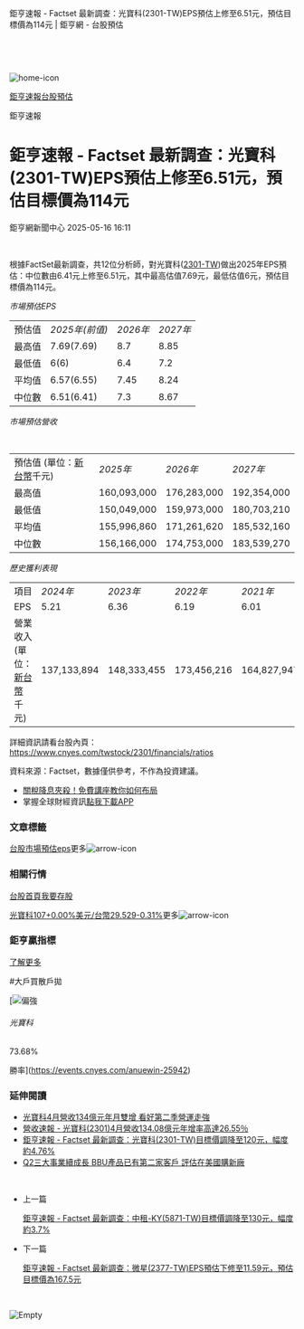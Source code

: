 鉅亨速報 - Factset 最新調查：光寶科(2301-TW)EPS預估上修至6.51元，預估目標價為114元 | 鉅亨網 - 台股預估

‌

‌

![home-icon](/assets/icons/breadCrumb/symbol-icon-home.svg)

[鉅亨速報](/news/cat/anue_live)[台股預估](/news/cat/tw_forecast)

鉅亨速報

# 鉅亨速報 - Factset 最新調查：光寶科(2301-TW)EPS預估上修至6.51元，預估目標價為114元

鉅亨網新聞中心 2025-05-16 16:11

‌

根據FactSet最新調查，共12位分析師，對光寶科([2301-TW](https://www.cnyes.com/twstock/2301))做出2025年EPS預估：中位數由6.41元上修至6.51元，其中最高估值7.69元，最低估值6元，預估目標價為114元。

*市場預估EPS*

|  |  |  |  |
| --- | --- | --- | --- |
| 預估值 | *2025年(前值)* | *2026年* | *2027年* |
| 最高值 | 7.69(7.69) | 8.7 | 8.85 |
| 最低值 | 6(6) | 6.4 | 7.2 |
| 平均值 | 6.57(6.55) | 7.45 | 8.24 |
| 中位數 | 6.51(6.41) | 7.3 | 8.67 |

*市場預估營收*

‌

|  |  |  |  |
| --- | --- | --- | --- |
| 預估值 (單位：[新台幣](https://invest.cnyes.com/forex/detail/usdtwd)千元) | *2025年* | *2026年* | *2027年* |
| 最高值 | 160,093,000 | 176,283,000 | 192,354,000 |
| 最低值 | 150,049,000 | 159,973,000 | 180,703,210 |
| 平均值 | 155,996,860 | 171,261,620 | 185,532,160 |
| 中位數 | 156,166,000 | 174,753,000 | 183,539,270 |

*歷史獲利表現*

|  |  |  |  |  |
| --- | --- | --- | --- | --- |
| 項目 | *2024年* | *2023年* | *2022年* | *2021年* |
| EPS | 5.21 | 6.36 | 6.19 | 6.01 |
| 營業收入 (單位：[新台幣](https://invest.cnyes.com/forex/detail/usdtwd)千元) | 137,133,894 | 148,333,455 | 173,456,216 | 164,827,947 |

詳細資訊請看台股內頁：  
<https://www.cnyes.com/twstock/2301/financials/ratios>

資料來源：Factset，數據僅供參考，不作為投資建議。

* [關稅降息夾殺！免費講座教你如何布局](https://www.rsc.com.tw/Cnyes_RSC/SeminarBooking2025InvestmentOutlook.aspx?utm_source=anue&utm_medium=usstocks_end)
* 掌握全球財經資訊[點我下載APP](http://www.cnyes.com/app/?utm_source=mweb&utm_medium=HamMenuBanner&utm_campaign=fixed&utm_content=entr)

### 文章標籤

[台股](https://news.cnyes.com/tag/台股 "台股")[市場預估](https://news.cnyes.com/tag/市場預估 "市場預估")[eps](https://news.cnyes.com/tag/eps "eps")更多![arrow-icon](/assets/icons/arrows/arrow-down.svg)

### 相關行情

[台股首頁](https://www.cnyes.com/twstock)[我要存股](https://supr.link/8OHaU)

[光寶科107+0.00%](https://www.cnyes.com/twstock/2301)[美元/台幣29.529-0.31%](https://invest.cnyes.com/forex/detail/USDTWD)更多![arrow-icon](/assets/icons/arrows/arrow-down.svg)

### 鉅亨贏指標

[了解更多](https://events.cnyes.com/anuewin-25942)

#大戶買散戶拋

[![偏強](/assets/icons/win-indicator/long.svg)

###### 光寶科

73.68%

勝率](https://events.cnyes.com/anuewin-25942)

### 延伸閱讀

* [光寶科4月營收134億元年月雙增 看好第二季營運走強](/news/id/5967631)
* [營收速報 - 光寶科(2301)4月營收134.08億元年增率高達26.55％](/news/id/5967587)
* [鉅亨速報 - Factset 最新調查：光寶科(2301-TW)目標價調降至120元，幅度約4.76%](/news/id/5959391)
* [Q2三大事業續成長 BBU產品已有第二家客戶 評估在美國購新廠](/news/id/5956545)

‌

* 上一篇

  [鉅亨速報 - Factset 最新調查：中租-KY(5871-TW)目標價調降至130元，幅度約3.7%](/news/id/5983197)
* 下一篇

  [鉅亨速報 - Factset 最新調查：微星(2377-TW)EPS預估下修至11.59元，預估目標價為167.5元](/news/id/5982574)

‌

![Empty](/assets/icons/skeleton/empty-image.svg)

‌